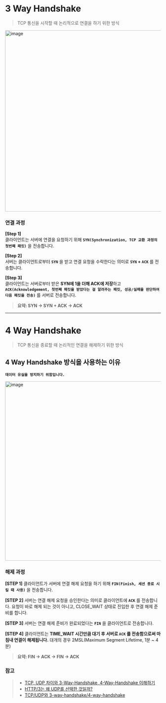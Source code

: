 # 3 Way Handshake
> TCP 통신을 시작할 때 논리적으로 연결을 하기 위한 방식

<img width="585" alt="image" src="https://github.com/f-lab-edu/hotel-java/assets/68748397/d9a9f804-50af-4c81-971c-704ebb1458fd">

### 연결 과정
**[Step 1]**   
클라이언트는 서버에 연결을 요청하기 위해 **`SYN(Synchronization, TCP 교환 과정의 첫번째 패킷)`** 을 전송합니다.

**[Step 2]**   
서버는 클라이언트로부터 **`SYN`** 을 받고 연결 요청을 수락한다는 의미로 **`SYN` + `ACK`** 를 전송합니다.

**[Step 3]**   
클라이언트는 서버로부터 받은 **SYN에 1을 더해 ACK에 저장**하고 **`ACK(Acknowledgement, 첫번째 패킷을 받았다는 걸 알려주는 패킷, 성공/실패을 판단하여 다음 패킷을 전송)`** 를 서버로 전송합니다.    

> **요약: SYN -> SYN + ACK -> ACK**
 
---

# 4 Way Handshake
> TCP 통신을 종료할 때 논리적인 연결을 해제하기 위한 방식

## 4 Way Handshake 방식을 사용하는 이유
**`데이터 유실을 방지하기 위함입니다.`**

<img width="579" alt="image" src="https://github.com/f-lab-edu/hotel-java/assets/68748397/0c9fd09c-b73c-440f-ba02-f0243247f8c3">

### 해제 과정
**[STEP 1]**
클라이언트가 서버에 연결 해제 요청을 하기 위해 **`FIN(Finish, 세션 종료 시킬 때 사용)`** 을 전송합니다.

**[STEP 2]**
서버는 연결 해제 요청을 승인한다는 의미로 클라이언트에 **`ACK`** 를 전송합니다. 요청이 바로 해제 되는 것이 아니고, CLOSE_WAIT 상태로 진입한 후 연결 해제 준비를 합니다.

**[STEP 3]**
서버는 연결 해제 준비가 완료되었다는 **`FIN`** 을 클라이언트로 전송합니다.

**[STEP 4]**
클라이언트는 **TIME_WAIT 시간만큼 대기 후 서버로 **`ACK`** 를 전송함으로써 마침내 연결이 해제됩니다.**
대개의 경우 2MSL(Maximum Segment Lifetime, 1분 ~ 4분)

> **요약: FIN -> ACK -> FIN -> ACK**


### 참고
> - [TCP, UDP 차이와 3-Way-Handshake, 4-Way-Handshake 이해하기](https://hpjang.tistory.com/4)   
> - [HTTP/3는 왜 UDP를 선택한 것일까?](https://evan-moon.github.io/2019/10/08/what-is-http3/?fbclid=IwAR1V1-yWjkzWEAqm_1OZfe_gtG05EuVo7WXXyVdEz_J0UHZBpGruU8PU0FY)
> - [TCP/UDP와 3-way-handshake/4-way-handshake](https://velog.io/@jsj3282/TCPUDP%EC%99%80-3-way-handshake4-way-handshake)
